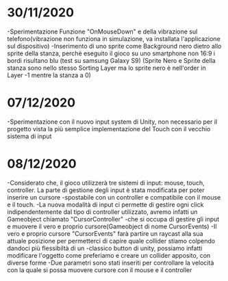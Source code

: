 # 30/11/2020  
-Sperimentazione Funzione "OnMouseDown" e della vibrazione sul telefono(vibrazione non funziona in simulazione, va installata l'applicazione sul dispositivo)
-Inserimento di uno sprite come Background nero dietro allo sprite della stanza, perchè eseguito il gioco su uno smartphone non 16:9 i bordi risultano blu (test su samsung Galaxy S9)
(Sprite Nero e Sprite della stanza sono nello stesso Sorting Layer ma lo sprite nero è nell'order in Layer -1 mentre la stanza a 0)

# 07/12/2020 
-Sperimentazione con il nuovo input system di Unity, non necessario per il progetto vista la più semplice implementazione del Touch con il vecchio sistema di input

# 08/12/2020  
-Considerato che, il gioco utilizzerà tre sistemi di input: mouse, touch, controller. La parte di gestione degli input è stata modificata per poter inserire un cursore 
-spostabile con un controller e compatibile con il mouse e il touch.
-La nuova modalità di input ci permette di gestire ogni click indipendentemente dal tipo di controller utilizzato, avremo infatti un Gameobject chiamato "CursorController" 
-che si occupa di gestire gli input e muovere il vero e proprio cursore(Gameobject di nome CursorEvents)
-Il vero e proprio cursore "CursorEvents" farà partire un raycast alla sua attuale posizione per permetterci di capire quale collider stiamo colpendo dandoci più flessibiltà di un 
-classico button di unity, possiamo infatti modificare l'oggetto come preferiamo e creare un collider apposito, con diverse forme
-Due parametri sono stati inseriti per controllare la velocità con la quale si possa muovere cursore con il mouse e il controller
